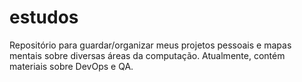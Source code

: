 # estudos
Repositório para guardar/organizar meus projetos pessoais e mapas mentais sobre diversas áreas da computação. Atualmente, contém materiais sobre DevOps e QA.
